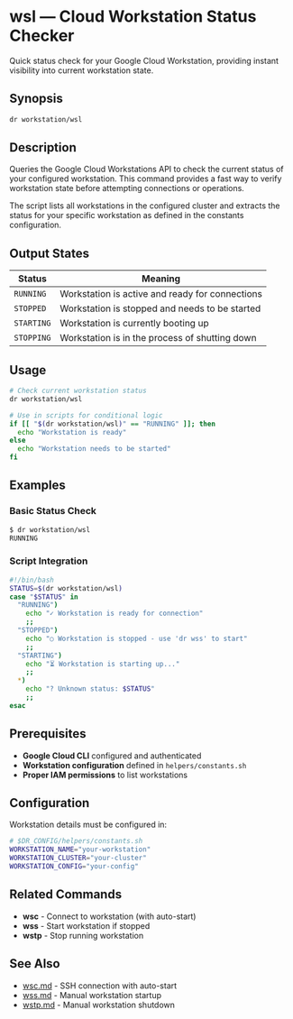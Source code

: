 # wsl — Cloud Workstation Status Checker

Quick status check for your Google Cloud Workstation, providing instant visibility into current workstation state.

## Synopsis

```bash
dr workstation/wsl
```

## Description

Queries the Google Cloud Workstations API to check the current status of your configured workstation. This command provides a fast way to verify workstation state before attempting connections or operations.

The script lists all workstations in the configured cluster and extracts the status for your specific workstation as defined in the constants configuration.

## Output States

| Status     | Meaning                                         |
| ---------- | ----------------------------------------------- |
| `RUNNING`  | Workstation is active and ready for connections |
| `STOPPED`  | Workstation is stopped and needs to be started  |
| `STARTING` | Workstation is currently booting up             |
| `STOPPING` | Workstation is in the process of shutting down  |

## Usage

```bash
# Check current workstation status
dr workstation/wsl

# Use in scripts for conditional logic
if [[ "$(dr workstation/wsl)" == "RUNNING" ]]; then
  echo "Workstation is ready"
else
  echo "Workstation needs to be started"
fi
```

## Examples

### Basic Status Check

```bash
$ dr workstation/wsl
RUNNING
```

### Script Integration

```bash
#!/bin/bash
STATUS=$(dr workstation/wsl)
case "$STATUS" in
  "RUNNING")
    echo "✓ Workstation is ready for connection"
    ;;
  "STOPPED")
    echo "○ Workstation is stopped - use 'dr wss' to start"
    ;;
  "STARTING")
    echo "⏳ Workstation is starting up..."
    ;;
  *)
    echo "? Unknown status: $STATUS"
    ;;
esac
```

## Prerequisites

- **Google Cloud CLI** configured and authenticated
- **Workstation configuration** defined in `helpers/constants.sh`
- **Proper IAM permissions** to list workstations

## Configuration

Workstation details must be configured in:

```bash
# $DR_CONFIG/helpers/constants.sh
WORKSTATION_NAME="your-workstation"
WORKSTATION_CLUSTER="your-cluster"
WORKSTATION_CONFIG="your-config"
```

## Related Commands

- **wsc** - Connect to workstation (with auto-start)
- **wss** - Start workstation if stopped
- **wstp** - Stop running workstation

## See Also

- [wsc.md](./wsc.md) - SSH connection with auto-start
- [wss.md](./wss.md) - Manual workstation startup
- [wstp.md](./wstp.md) - Manual workstation shutdown
